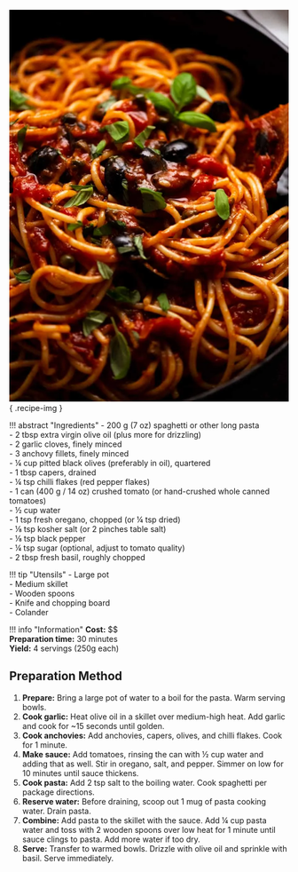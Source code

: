 ![Pasta Puttanesca](../images/pasta-puttanesca.jpg){ .recipe-img }

!!! abstract "Ingredients"
    - 200 g (7 oz) spaghetti or other long pasta  
    - 2 tbsp extra virgin olive oil (plus more for drizzling)  
    - 2 garlic cloves, finely minced  
    - 3 anchovy fillets, finely minced  
    - ¼ cup pitted black olives (preferably in oil), quartered  
    - 1 tbsp capers, drained  
    - ¼ tsp chilli flakes (red pepper flakes)  
    - 1 can (400 g / 14 oz) crushed tomato (or hand-crushed whole canned tomatoes)  
    - ½ cup water  
    - 1 tsp fresh oregano, chopped (or ¼ tsp dried)  
    - ⅛ tsp kosher salt (or 2 pinches table salt)  
    - ⅛ tsp black pepper  
    - ¼ tsp sugar (optional, adjust to tomato quality)  
    - 2 tbsp fresh basil, roughly chopped  

!!! tip "Utensils"
    - Large pot  
    - Medium skillet  
    - Wooden spoons  
    - Knife and chopping board  
    - Colander  

!!! info "Information"
    **Cost:** $$  
    **Preparation time:** 30 minutes  
    **Yield:** 4 servings (250g each)  

## Preparation Method

1. **Prepare:** Bring a large pot of water to a boil for the pasta. Warm serving bowls.  
2. **Cook garlic:** Heat olive oil in a skillet over medium-high heat. Add garlic and cook for ~15 seconds until golden.  
3. **Cook anchovies:** Add anchovies, capers, olives, and chilli flakes. Cook for 1 minute.  
4. **Make sauce:** Add tomatoes, rinsing the can with ½ cup water and adding that as well. Stir in oregano, salt, and pepper. Simmer on low for 10 minutes until sauce thickens.  
5. **Cook pasta:** Add 2 tsp salt to the boiling water. Cook spaghetti per package directions.  
6. **Reserve water:** Before draining, scoop out 1 mug of pasta cooking water. Drain pasta.  
7. **Combine:** Add pasta to the skillet with the sauce. Add ¼ cup pasta water and toss with 2 wooden spoons over low heat for 1 minute until sauce clings to pasta. Add more water if too dry.  
8. **Serve:** Transfer to warmed bowls. Drizzle with olive oil and sprinkle with basil. Serve immediately.  
